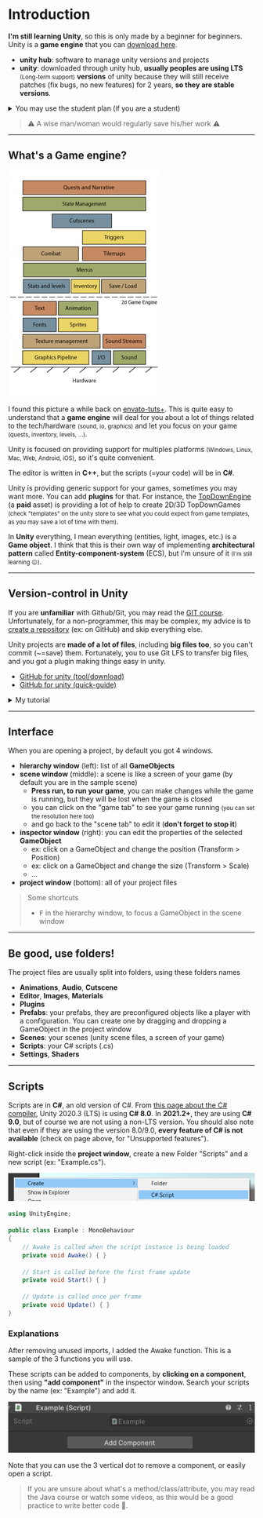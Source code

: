 # Introduction

**I'm still learning Unity**, so this is only made by a beginner for beginners. Unity is a **game engine** that you can [download here](https://store.unity.com/#plans-individual).

* **unity hub**: software to manage unity versions and projects
* **unity**: downloaded through unity hub, **usually peoples are using LTS** <small>(Long-term support)</small> **versions** of unity because they will still receive patches (fix bugs, no new features) for 2 years, **so they are stable versions**.

<details class="details-e">
<summary>You may use the student plan (if you are a student)</summary>

* go to [Unity Student Plan](https://unity.com/products/unity-student)
* click on High school students
* Log in/Register
* Fill the form, powered by SheerID
* Send a pic of your student ID
* Done, wait a bit, you should receive a mail telling you **welcome** and **how to get started**
</details>

> ⚠️ A wise man/woman would regularly save his/her work ⚠️

<hr class="sl">

## What's a Game engine?

<div class="row">
<div class="col-md-4">

![Game engine](images/architecture.png)
</div>
<div class="col-md-6">

I found this picture a while back on [envato-tuts+](https://gamedevelopment.tutsplus.com/). This is quite easy to understand that a **game engine** will deal for you about a lot of things related to the tech/hardware <small>(sound, io, graphics)</small> and let you focus on your game <small>(quests, inventory, levels, ...)</small>.

Unity is focused on providing support for multiples platforms <small>(Windows, Linux, Mac, Web, Android, iOS)</small>, so it's quite convenient.

The editor is written in **C++**, but the scripts (=your code) will be in **C#**.

Unity is providing generic support for your games, sometimes you may want more. You can add **plugins** for that. For instance, the [TopDownEngine](https://assetstore.unity.com/packages/templates/systems/topdown-engine-89636) (a **paid** asset) is providing a lot of help to create 2D/3D TopDownGames <small>(check "templates" on the unity store to see what you could expect from game templates, as you may save a lot of time with them)</small>.
</div>
</div>

In **Unity** everything, I mean everything (entities, light, images, etc.) is a **Game object**. I think that this is their own way of implementing  **architectural pattern** called **Entity-component-system** (ECS), but I'm unsure of it <small>(I'm still learning 😖)</small>.

<hr class="sl">

## Version-control in Unity

If you are **unfamiliar** with Github/Git, you may read the [GIT course](../git/index.md). Unfortunately, for a non-programmer, this may be complex, my advice is to [create a repository](https://docs.github.com/en/get-started/quickstart/create-a-repo) (ex: on GitHub) and skip everything else.

Unity projects are **made of a lot of files**, including **big files too**, so you can't commit (~=save) them. Fortunately, you to use Git LFS to transfer big files, and you got a plugin making things easy in unity.

* [GitHub for unity (tool/download)](https://unity.github.com/)
* [GitHub for unity (quick-guide)](https://github.com/github-for-unity/Unity/blob/master/docs/using/quick-guide.md)

<details class="details-e">
<summary>My tutorial</summary>

* download GitHub for unity (1st link)
* you got a ".package"
* open your project, and drag and drop it inside the **project window** (the file explorer, the bottom left panel)
* then click on "import" on the panel that opened
* then you can show the "Git tab" using <kbd>Window > GitHub</kbd>
* *you may have to install [GitHub LFS](https://git-lfs.github.com/)*
* *you may have to install [Git](https://git-scm.com/downloads)* (👀)
</details>

<hr class="sr">

## Interface

When you are opening a project, by default you got 4 windows.

* **hierarchy window** (left): list of all **GameObjects**
* **scene window** (middle): a scene is like a screen of your game (by default you are in the sample scene)
    * **Press run, to run your game**, you can make changes while the game is running, but they will be lost when the game is closed
    * you can click on the "game tab" to see your game running <small>(you can set the resolution here too)</small>
    * and go back to the "scene tab" to edit it (**don't forget to stop it**)
* **inspector window** (right): you can edit the properties of the selected **GameObject**
  * ex: click on a GameObject and change the position (Transform > Position)
  * ex: click on a GameObject and change the size (Transform > Scale)
  * ...
* **project window** (bottom): all of your project files

> Some shortcuts
> 
> * <kbd>F</kbd> in the hierarchy window, to focus a GameObject in the scene window

<hr class="sl">

## Be good, use folders!

The project files are usually split into folders, using these folders names

* **Animations**, **Audio**, **Cutscene**
* **Editor**, **Images**, **Materials**
* **Plugins**
* **Prefabs**: your prefabs, they are preconfigured objects like a player with a configuration. You can create one by dragging and dropping a GameObject in the project window
* **Scenes**: your scenes (unity scene files, a screen of your game)
* **Scripts**: your C# scripts (.cs)
* **Settings**, **Shaders**

<hr class="sr">

## Scripts

Scripts are in **C#**, an old version of C#. From [this page about the C# compiler](https://docs.unity3d.com/2020.3/Documentation/Manual/CSharpCompiler.html), Unity 2020.3 (LTS) is using **C# 8.0**. In **2021.2+**, they are using **C# 9.0**, but of course we are not using a non-LTS version. You should also note that even if they are using the version 8.0/9.0, **every feature of C# is not available** (check on page above, for "Unsupported features").

Right-click inside the **project window**, create a new Folder "Scripts" and a new script (ex: "Example.cs").

<div class="text-center">

![Unity create script](images/script.png)
</div>

<div class="row">
<div class="col-md-6">

```cs
using UnityEngine;

public class Example : MonoBehaviour
{
    // Awake is called when the script instance is being loaded
    private void Awake() { }

    // Start is called before the first frame update
    private void Start() { }

    // Update is called once per frame
    private void Update() { }
}
```
</div>
<div class="col-md-6">

### Explanations

After removing unused imports, I added the Awake function. This is a sample of the 3 functions you will use.

These scripts can be added to components, by **clicking on a component**, then using **"add component"** in the inspector window. Search your scripts by the name (ex: "Example") and add it.

![add component](images/script2.png)

Note that you can use the 3 vertical dot to remove a component, or easily open a script.

> If you are unsure about what's a method/class/attribute, you may read the Java course or watch some videos, as this would be a good practice to write better code 🚀.
</div>
</div>